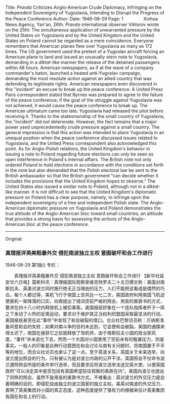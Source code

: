 Title: *Pravda* Criticizes Anglo-American Crude Diplomacy, Infringing on the Independent Sovereignty of Yugoslavia, Intending to Disrupt the Progress of the Peace Conference
Author:
Date: 1946-08-29
Page: 1
　　
　　Xinhua News Agency, Yan'an, 26th: *Pravda* international observer Viktorov wrote on the 25th: The simultaneous application of unwarranted pressure by the United States on Yugoslavia and by the United Kingdom and the United States on Poland cannot be regarded as a mere coincidence. Everyone remembers that American planes flew over Yugoslavia as many as 172 times. The US government used the pretext of a Yugoslav aircraft forcing an American plane to land and issued an unusually stern note to Yugoslavia, demanding in a *diktat*-like manner the release of the detained passengers within 48 hours. American newspapers, as if at the wave of a company commander's baton, launched a heated anti-Yugoslav campaign, demanding the most resolute action against an allied country that was defending its legitimate rights. American newspapers even discovered in this "incident" an excuse to break up the peace conference. A United Press Paris correspondent stated that Byrnes was prepared to agree to the failure of the peace conference; if the goal of the struggle against Yugoslavia was not achieved, it would cause the peace conference to break up. The American ultimatum came too late; Yugoslavia had released the pilot before receiving it. Thanks to the statesmanship of the small country of Yugoslavia, the "incident" did not deteriorate. However, the fact remains that a major power used unprecedentedly crude pressure against a small country. The general impression is that this action was intended to place Yugoslavia in an unequal position when the peace conference discussed issues related to Yugoslavia, and the United Press correspondent also acknowledged this point. As for Anglo-Polish relations, the United Kingdom's behavior in issuing a note to Poland regarding future elections can only be seen as open interference in Poland's internal affairs. The British note not only ordered Poland to hold elections in accordance with the conditions set forth in the note but also demanded that the Polish electoral law be sent to the British ambassador so that the British government "can decide whether it includes the provisions that the United Kingdom hopes to observe." The United States also issued a similar note to Poland, although not in a *diktat*-like manner. It is not difficult to see that the United Kingdom's diplomatic pressure on Poland has a clear purpose, namely, to infringe upon the independent sovereignty of a free and independent Polish state. The Anglo-American diplomatic pressure on Yugoslavia and Poland demonstrates the true attitude of the Anglo-American bloc toward small countries, an attitude that provides a strong basis for assessing the actions of the Anglo-American bloc at the peace conference.



<hr /> 

Original: 


### 真理报评英美粗暴外交  侵犯南波独立主权  意图破坏和会工作进行

1946-08-29
第1版()
专栏：

　　真理报评英美粗暴外交
    侵犯南波独立主权
    意图破坏和会工作进行
    【新华社延安廿六日电】莫斯科讯：真理报国际观察家维克特罗夫二十五日撰文称：美国对南斯拉夫、英美对波兰同时施行绝无正当理由的压力，人们不能把这看成是偶然的巧合。每个人都记得，美机飞行于南国上空共达一七二次，美国政府利用南国飞机迫使美机一架降落的口实，向南提出了措词空前严峻的照会，用哀的美敦书的方式，要求在四十八小时内释放机上被扣乘客。美国报纸好象在一个连队指挥者杆子一挥之下发动了火热的反南运动，要求对于维护其正当权利的盟国采取最坚决的行动。美国报纸甚至在此“事件”中发现了和会破裂的借口。合众社巴黎访员称：贝纳斯准备同意和会的失败；如果对南斗争的目的未达到，它会使和会破裂。美国的通牒来得太迟了，南国在接获它之前就释放了驾机师，由于南斯拉夫小国的政治家风度，“事件”并未恶化下去，然而一个大国对小国使用了空前未有的粗暴压力，则是事实。一般人的印象是此种行动意图在和会讨论与南有关问题时，将南国置于不平等的地位，而合众社访员也承认了这一点。至于英波关系，英国关于未来选举，向波兰提出照会的行为，只有被认为是对波兰内政的公开干涉。英国照会不仅命令波兰遵照照会所提的条件举行选举，而且要求应将波兰选举法送交英大使，以便英国政府“可以决定其中是否包括有英国希望前往观察的条款在内”。美国向波兰也提出了同样的照会，虽然不是用哀的美敦书方式。不难看出：英对波兰的外交压力是会着明确的目的，即侵犯自由独立的波兰国家的独立主权。美英对南波的外交压力，表明了英美集团对小国的真正态度，这种态度提供了强有力的根据来估计英美集团各国在和会上的行动。
